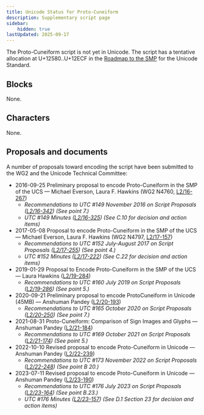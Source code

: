 ```yaml
---
title: Unicode Status for Proto-Cuneiform
description: Supplementary script page
sidebar:
    hidden: true
lastUpdated: 2025-09-17
---
```


The Proto-Cuneiform script is not yet in Unicode. The script has a tentative allocation at U+12580..U+12ECF in the [Roadmap to the SMP](http://www.unicode.org/roadmaps/smp/) for the Unicode Standard.

## Blocks

None.

## Characters

None.

## Proposals and documents

A number of proposals toward encoding the script have been submitted to the WG2 and the Unicode Technical Committee:
- 2016-09-25 Preliminary proposal to encode Proto-Cuneiform in the SMP of the UCS — Michael Everson, Laura F. Hawkins (WG2 N4760, [L2/16-267](http://www.unicode.org/cgi-bin/GetMatchingDocs.pl?L2/16-267))
  - _Recommendations to UTC #149 November 2016 on Script Proposals ([L2/16-342](http://www.unicode.org/L2/L2016/16342-script-ad-hoc.pdf)) (See point 7.)_
  - _UTC #149 Minutes ([L2/16-325](http://www.unicode.org/L2/L2016/16325.htm)) (See C.10 for decision and action items)_
- 2017-05-08 Proposal to encode Proto-Cuneiform in the SMP of the UCS — Michael Everson, Laura F. Hawkins (WG2 N4797, [L2/17-157](http://www.unicode.org/cgi-bin/GetMatchingDocs.pl?L2/17-157))
  - _Recommendations to UTC #152 July-August 2017 on Script Proposals ([L2/17-255](http://www.unicode.org/L2/L2017/17255-script-ad-hoc.pdf)) (See point 4.)_
  - _UTC #152 Minutes ([L2/17-222](http://www.unicode.org/L2/L2017/17222.htm)) (See C.22 for decision and action items)_
- 2019-01-29 Proposal to Encode Proto-Cuneiform in the SMP of the UCS — Laura Hawkins ([L2/19-284](http://www.unicode.org/cgi-bin/GetMatchingDocs.pl?L2/19-284))
  - _Recommendations to UTC #160 July 2019 on Script Proposals ([L2/19-286](https://www.unicode.org/L2/L2019/19286-script-recs.pdf)) (See point 5.)_
- 2020-09-21 Preliminary proposal to encode ProtoCuneiform in Unicode (45MB) — Anshuman Pandey ([L2/20-193](http://www.unicode.org/cgi-bin/GetMatchingDocs.pl?L2/20-193))
  - _Recommendations to UTC #165 October 2020 on Script Proposals ([L2/20-250](http://www.unicode.org/L2/L2020/20250-script-adhoc-rept.pdf)) (See point 7.)_
- 2021-08-31 Proto-Cuneiform: Comparison of Sign Images and Glyphs — Anshuman Pandey ([L2/21-184](http://www.unicode.org/cgi-bin/GetMatchingDocs.pl?L2/21-184))
  - _Recommendations to UTC #169 October  2021 on Script Proposals ([L2/21-174](http://www.unicode.org/L2/L2021/21174-script-adhoc-rept.pdf)) (See point 5.)_
- 2022-10-10 Revised proposal to encode Proto-Cuneiform in Unicode — Anshuman Pandey ([L2/22-239](http://www.unicode.org/cgi-bin/GetMatchingDocs.pl?L2/22-239))
  - _Recommendations to UTC #173 November 2022 on Script Proposals ([L2/22-248](https://www.unicode.org/cgi-bin/GetMatchingDocs.pl?L2/22-248)) (See point B 20.)_
- 2023-07-11 Revised proposal to encode Proto-Cuneiform in Unicode — Anshuman Pandey ([L2/23-190](http://www.unicode.org/cgi-bin/GetMatchingDocs.pl?L2/23-190))
  - _Recommendations to UTC #176 July 2023 on Script Proposals ([L2/23-164](http://www.unicode.org/cgi-bin/GetMatchingDocs.pl?L2/23-164)) (See point B.23.)_
  - _UTC #176 Minutes ([L2/23-157](https://www.unicode.org/L2/L2023/23157.htm)) (See D.1 Section 23 for decision and action items)_
